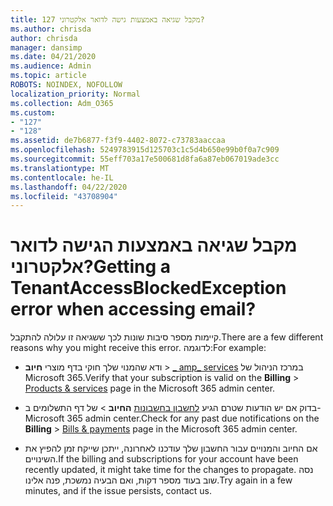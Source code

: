 ```yaml
---
title: 127 מקבל שגיאה באמצעות גישה לדואר אלקטרוני?
ms.author: chrisda
author: chrisda
manager: dansimp
ms.date: 04/21/2020
ms.audience: Admin
ms.topic: article
ROBOTS: NOINDEX, NOFOLLOW
localization_priority: Normal
ms.collection: Adm_O365
ms.custom:
- "127"
- "128"
ms.assetid: de7b6877-f3f9-4402-8072-c73783aaccaa
ms.openlocfilehash: 5249783915d125703c1c5d4b650e99b0f0a7c909
ms.sourcegitcommit: 55eff703a17e500681d8fa6a87eb067019ade3cc
ms.translationtype: MT
ms.contentlocale: he-IL
ms.lasthandoff: 04/22/2020
ms.locfileid: "43708904"
---
```

# <a name="getting-a-tenantaccessblockedexception-error-when-accessing-email"></a><span data-ttu-id="9ead5-102">מקבל שגיאה באמצעות הגישה לדואר אלקטרוני?</span><span class="sxs-lookup"><span data-stu-id="9ead5-102">Getting a TenantAccessBlockedException error when accessing email?</span></span>

<span data-ttu-id="9ead5-103">קיימות מספר סיבות שונות לכך ששגיאה זו עלולה להתקבל.</span><span class="sxs-lookup"><span data-stu-id="9ead5-103">There are a few different reasons why you might receive this error.</span></span> <span data-ttu-id="9ead5-104">לדוגמה:</span><span class="sxs-lookup"><span data-stu-id="9ead5-104">For example:</span></span>

- <span data-ttu-id="9ead5-105">ודא שהמנוי שלך חוקי בדף מוצרי **חיוב** \> [_ amp_ services](https://portal.office.com/adminportal/home#/subscriptions) במרכז הניהול של Microsoft 365.</span><span class="sxs-lookup"><span data-stu-id="9ead5-105">Verify that your subscription is valid on the **Billing** \> [Products & services](https://portal.office.com/adminportal/home#/subscriptions) page in the Microsoft 365 admin center.</span></span>

- <span data-ttu-id="9ead5-106">בדוק אם יש הודעות שטרם הגיע [לחשבון בחשבונות](https://portal.office.com/adminportal/home#/billoverview) **החיוב** \> של דף התשלומים ב-Microsoft 365 admin center.</span><span class="sxs-lookup"><span data-stu-id="9ead5-106">Check for any past due notifications on the **Billing** \> [Bills & payments](https://portal.office.com/adminportal/home#/billoverview) page in the Microsoft 365 admin center.</span></span>

- <span data-ttu-id="9ead5-107">אם החיוב והמנויים עבור החשבון שלך עודכנו לאחרונה, ייתכן שייקח זמן להפיץ את השינויים.</span><span class="sxs-lookup"><span data-stu-id="9ead5-107">If the billing and subscriptions for your account have been recently updated, it might take time for the changes to propagate.</span></span> <span data-ttu-id="9ead5-108">נסה שוב בעוד מספר דקות, ואם הבעיה נמשכת, פנה אלינו.</span><span class="sxs-lookup"><span data-stu-id="9ead5-108">Try again in a few minutes, and if the issue persists, contact us.</span></span>
